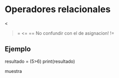 

# Operadores relacionales

>
<
>=
<=
== No confundir con el de asignacion!
!=

## Ejemplo

resultado = (5>6)
print(resultado)

muestra 
